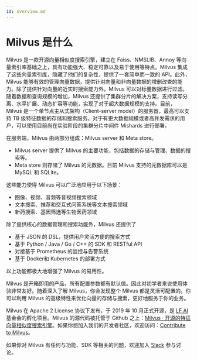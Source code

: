 ```yaml
---
id: overview.md
---
```


# Milvus 是什么

Milvus 是一款开源向量相似度搜索引擎，建立在 Faiss、NMSLIB、Annoy 等向量索引库基础之上，具有功能强大、稳定可靠以及易于使用等特点。Milvus 集成了这些向量索引库，隐藏了他们的复杂性，提供了一套简单而一致的 API。此外，Milvus 能够有效的管理向量数据，提供针对向量和非向量数据的增删改查的能力。除了提供针对向量的近实时搜索能力外，Milvus 可以对标量数据进行过滤。随着数据和查询规模的增加，Milvus 还提供了集群分片的解决方案，支持读写分离、水平扩展、动态扩容等功能，实现了对于超大数据规模的支持。目前，Milvus 是一个单节点主从式架构（Client-server model）的服务器，最高可以支持 TB 级特征数据的存储和搜索服务。对于有更大数据规模或者高并发需求的用户，可以使用目前尚在实验阶段的集群分片中间件 Mishards 进行部署。

在服务端，Milvus 由两部分组成：Milvus server 和 Meta store。

* Milvus server 提供了 Milvus 的主要功能，包括数据的存储与管理、数据的搜索等。
* Meta store 则存储了 Milvus 的元数据。目前 Milvus 支持的元数据库可以是 MySQL 和 SQLite。

这些能力使得 Milvus 可以广泛地应用于以下场景：

- 图像、视频、音频等音视频搜索领域
- 文本搜索、推荐和交互式问答系统等文本搜索领域
- 新药搜索、基因筛选等生物医药领域

除了提供核心的数据管理和搜索功能外，Milvus 还提供了

- 基于 JSON 的 DSL，提供用户灵活方便的搜索方式
- 基于 Python / Java / Go / C++ 的 SDK 和 RESTful API
- 对接基于 Prometheus 的监控与告警系统
- 基于 Docker和 Kubernetes 的部署方式

以上功能都极大地增强了 Milvus 的易用性。

Milvus 是开箱即用的产品，所有配置参数都有默认值。因此对初学者来说使用体验非常友好。随着深入了解 Milvus，你会发现整个 Milvus 都是灵活可配置的。你可以利用 Milvus 的高级特性来优化向量的存储与搜索，更好地服务于你的业务。

Milvus 在 Apache 2 License 协议下发布，于 2019 年 10 月正式开源，是 [LF AI](https://lfai.foundation/) 基金会的孵化项目。Milvus 的源代码被托管于 Github 之上：[Milvus · 开源的特征向量相似度搜索引擎](https://github.com/milvus-io/milvus)。如果你想加入我们的开发者社区，欢迎访问：[Contribute to Milvus](https://github.com/milvus-io/milvus/blob/master/CONTRIBUTING.md#contributing-to-milvus)。

如果你对 Milvus 有任何与功能、SDK 等相关的问题，欢迎加入 [Slack](https://join.slack.com/t/milvusio/shared_invite/zt-e0u4qu3k-bI2GDNys3ZqX1YCJ9OM~GQ) 参与讨论。